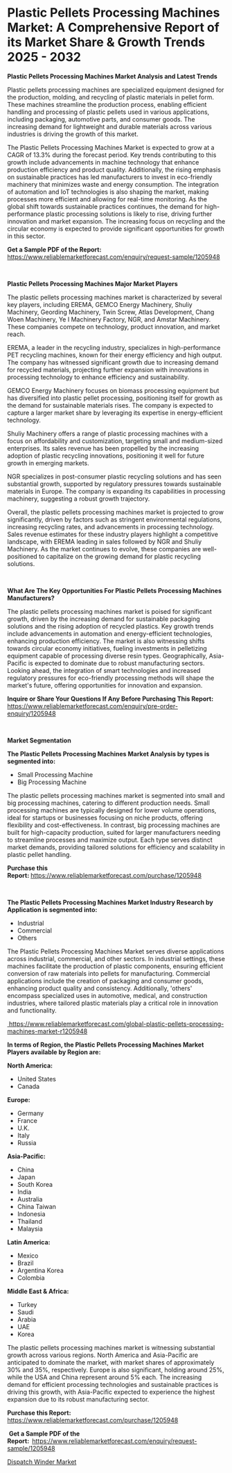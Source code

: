 <p><h1>Plastic Pellets Processing Machines Market: A Comprehensive Report of its Market Share & Growth Trends 2025 - 2032</h1></p><p><strong>Plastic Pellets Processing Machines Market Analysis and Latest Trends</strong></p>
<p><p>Plastic pellets processing machines are specialized equipment designed for the production, molding, and recycling of plastic materials in pellet form. These machines streamline the production process, enabling efficient handling and processing of plastic pellets used in various applications, including packaging, automotive parts, and consumer goods. The increasing demand for lightweight and durable materials across various industries is driving the growth of this market.</p><p>The Plastic Pellets Processing Machines Market is expected to grow at a CAGR of 13.3% during the forecast period. Key trends contributing to this growth include advancements in machine technology that enhance production efficiency and product quality. Additionally, the rising emphasis on sustainable practices has led manufacturers to invest in eco-friendly machinery that minimizes waste and energy consumption. The integration of automation and IoT technologies is also shaping the market, making processes more efficient and allowing for real-time monitoring. As the global shift towards sustainable practices continues, the demand for high-performance plastic processing solutions is likely to rise, driving further innovation and market expansion. The increasing focus on recycling and the circular economy is expected to provide significant opportunities for growth in this sector.</p></p>
<p><strong>Get a Sample PDF of the Report:&nbsp;</strong> <a href="https://www.reliablemarketforecast.com/enquiry/request-sample/1205948?utm_campaign=2301&utm_medium=2&utm_source=Github&utm_content=ia&utm_term=28022025&utm_id=plastic-pellets-processing-machines">https://www.reliablemarketforecast.com/enquiry/request-sample/1205948</a></p>
<p>&nbsp;</p>
<p><strong>Plastic Pellets Processing Machines Major Market Players</strong></p>
<p><p>The plastic pellets processing machines market is characterized by several key players, including EREMA, GEMCO Energy Machinery, Shuliy Machinery, Geording Machinery, Twin Screw, Atlas Development, Chang Woen Machinery, Ye I Machinery Factory, NGR, and Amstar Machinery. These companies compete on technology, product innovation, and market reach.</p><p>EREMA, a leader in the recycling industry, specializes in high-performance PET recycling machines, known for their energy efficiency and high output. The company has witnessed significant growth due to increasing demand for recycled materials, projecting further expansion with innovations in processing technology to enhance efficiency and sustainability.</p><p>GEMCO Energy Machinery focuses on biomass processing equipment but has diversified into plastic pellet processing, positioning itself for growth as the demand for sustainable materials rises. The company is expected to capture a larger market share by leveraging its expertise in energy-efficient technology.</p><p>Shuliy Machinery offers a range of plastic processing machines with a focus on affordability and customization, targeting small and medium-sized enterprises. Its sales revenue has been propelled by the increasing adoption of plastic recycling innovations, positioning it well for future growth in emerging markets.</p><p>NGR specializes in post-consumer plastic recycling solutions and has seen substantial growth, supported by regulatory pressures towards sustainable materials in Europe. The company is expanding its capabilities in processing machinery, suggesting a robust growth trajectory.</p><p>Overall, the plastic pellets processing machines market is projected to grow significantly, driven by factors such as stringent environmental regulations, increasing recycling rates, and advancements in processing technology. Sales revenue estimates for these industry players highlight a competitive landscape, with EREMA leading in sales followed by NGR and Shuliy Machinery. As the market continues to evolve, these companies are well-positioned to capitalize on the growing demand for plastic recycling solutions.</p></p>
<p>&nbsp;</p>
<p><strong>What Are The Key Opportunities For Plastic Pellets Processing Machines Manufacturers?</strong></p>
<p><p>The plastic pellets processing machines market is poised for significant growth, driven by the increasing demand for sustainable packaging solutions and the rising adoption of recycled plastics. Key growth trends include advancements in automation and energy-efficient technologies, enhancing production efficiency. The market is also witnessing shifts towards circular economy initiatives, fueling investments in pelletizing equipment capable of processing diverse resin types. Geographically, Asia-Pacific is expected to dominate due to robust manufacturing sectors. Looking ahead, the integration of smart technologies and increased regulatory pressures for eco-friendly processing methods will shape the market's future, offering opportunities for innovation and expansion.</p></p>
<p><strong>Inquire or Share Your Questions If Any Before Purchasing This Report:</strong> <a href="https://www.reliablemarketforecast.com/enquiry/pre-order-enquiry/1205948?utm_campaign=2301&utm_medium=2&utm_source=Github&utm_content=ia&utm_term=28022025&utm_id=plastic-pellets-processing-machines">https://www.reliablemarketforecast.com/enquiry/pre-order-enquiry/1205948</a></p>
<p>&nbsp;</p>
<p><strong>Market Segmentation</strong></p>
<p><strong>The Plastic Pellets Processing Machines Market Analysis by types is segmented into:</strong></p>
<p><ul><li>Small Processing Machine</li><li>Big Processing Machine</li></ul></p>
<p><p>The plastic pellets processing machines market is segmented into small and big processing machines, catering to different production needs. Small processing machines are typically designed for lower volume operations, ideal for startups or businesses focusing on niche products, offering flexibility and cost-effectiveness. In contrast, big processing machines are built for high-capacity production, suited for larger manufacturers needing to streamline processes and maximize output. Each type serves distinct market demands, providing tailored solutions for efficiency and scalability in plastic pellet handling.</p></p>
<p><strong>Purchase this Report:&nbsp;</strong><a href="https://www.reliablemarketforecast.com/purchase/1205948?utm_campaign=2301&utm_medium=2&utm_source=Github&utm_content=ia&utm_term=28022025&utm_id=plastic-pellets-processing-machines">https://www.reliablemarketforecast.com/purchase/1205948</a></p>
<p>&nbsp;</p>
<p><strong>The Plastic Pellets Processing Machines Market Industry Research by Application is segmented into:</strong></p>
<p><ul><li>Industrial</li><li>Commercial</li><li>Others</li></ul></p>
<p><p>The Plastic Pellets Processing Machines Market serves diverse applications across industrial, commercial, and other sectors. In industrial settings, these machines facilitate the production of plastic components, ensuring efficient conversion of raw materials into pellets for manufacturing. Commercial applications include the creation of packaging and consumer goods, enhancing product quality and consistency. Additionally, 'others' encompass specialized uses in automotive, medical, and construction industries, where tailored plastic materials play a critical role in innovation and functionality.</p></p>
<p><a href="https://www.reliablemarketforecast.com/global-plastic-pellets-processing-machines-market-r1205948?utm_campaign=2301&utm_medium=2&utm_source=Github&utm_content=ia&utm_term=28022025&utm_id=plastic-pellets-processing-machines">&nbsp;https://www.reliablemarketforecast.com/global-plastic-pellets-processing-machines-market-r1205948</a></p>
<p><strong>In terms of Region, the Plastic Pellets Processing Machines Market Players available by Region are:</strong></p>
<p>
    <p> <strong> North America: </strong>
        <ul>
            <li>United States</li>
            <li>Canada</li>
        </ul>
        </p> 
    <p> <strong> Europe: </strong>
        <ul>
            <li>Germany</li>
            <li>France</li>
            <li>U.K.</li>
            <li>Italy</li>
            <li>Russia</li>
        </ul>
        </p> 
    <p> <strong> Asia-Pacific: </strong>
        <ul>
            <li>China</li>
            <li>Japan</li>
            <li>South Korea</li>
            <li>India</li>
            <li>Australia</li>
            <li>China Taiwan</li>
            <li>Indonesia</li>
            <li>Thailand</li>
            <li>Malaysia</li>
        </ul>
        </p> 
    <p> <strong> Latin America: </strong>
        <ul>
            <li>Mexico</li>
            <li>Brazil</li>
            <li>Argentina Korea</li>
            <li>Colombia</li>
        </ul>
        </p> 
    <p> <strong> Middle East & Africa: </strong>
        <ul>
            <li>Turkey</li>
            <li>Saudi</li>
            <li>Arabia</li>
            <li>UAE</li>
            <li>Korea</li>
        </ul>
    </p>
    </p>
<p><p>The plastic pellets processing machines market is witnessing substantial growth across various regions. North America and Asia-Pacific are anticipated to dominate the market, with market shares of approximately 30% and 35%, respectively. Europe is also significant, holding around 25%, while the USA and China represent around 5% each. The increasing demand for efficient processing technologies and sustainable practices is driving this growth, with Asia-Pacific expected to experience the highest expansion due to its robust manufacturing sector.</p></p>
<p><strong>Purchase this Report: </strong><a href="https://www.reliablemarketforecast.com/purchase/1205948?utm_campaign=2301&utm_medium=2&utm_source=Github&utm_content=ia&utm_term=28022025&utm_id=plastic-pellets-processing-machines">https://www.reliablemarketforecast.com/purchase/1205948</a></p>
<p>&nbsp;<strong>Get a Sample PDF of the Report:&nbsp;&nbsp;</strong><a href="https://www.reliablemarketforecast.com/enquiry/request-sample/1205948?utm_campaign=2301&utm_medium=2&utm_source=Github&utm_content=ia&utm_term=28022025&utm_id=plastic-pellets-processing-machines">https://www.reliablemarketforecast.com/enquiry/request-sample/1205948</a></p>
<p><strong></strong></p>
<p><p><a href="https://github.com/giardafshaxb/Market-Research-Report-List-1/blob/main/dispatch-winder-market.md?utm_campaign=2301&utm_medium=2&utm_source=Github&utm_content=ia&utm_term=28022025&utm_id=plastic-pellets-processing-machines">Dispatch Winder Market</a></p></p>
